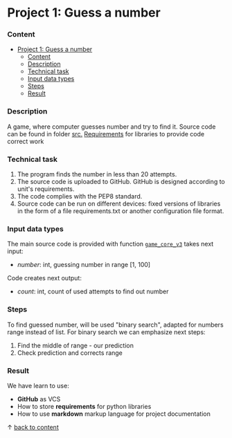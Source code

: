 # Project 1: Guess a number

### Content

- [Project 1: Guess a number](#project-1-guess-a-number)
    - [Content](#content)
    - [Description](#description)
    - [Technical task](#technical-task)
    - [Input data types](#input-data-types)
    - [Steps](#steps)
    - [Result](#result)

### Description
A game, where computer guesses number and try to find it.
Source code can be found in folder [src.](https://github.com/Kontrosha/sf_data_science/tree/main/guees_a_number/src)
[Requirements](https://github.com/Kontrosha/sf_data_science/blob/main/guees_a_number/requirements.txt) for libraries to provide code correct work 

### Technical task
1. The program finds the number in less than 20 attempts.
2. The source code is uploaded to GitHub.
GitHub is designed according to unit's requirements.
3. The code complies with the PEP8 standard.
4. Source code can be run on different devices: fixed versions of libraries in the form of a file requirements.txt or another configuration file format.

### Input data types
The main source code is provided with function [`game_core_v3`](src/baseline.ipynb#"id": "IvaUUPIe-2fN") takes next input:
- *number*: int, guessing number in range [1, 100]

Code creates next output:
- *count*: int, count of used attempts to find out number

### Steps
To find guessed number, will be used "binary search", adapted for numbers range instead of list.
For binary search we can emphasize next steps:
1. Find the middle of range - our prediction
2. Check prediction and corrects range
### Result
We have learn to use:
- **GitHub** as VCS
- How to store **requirements** for python libraries
- How to use **markdown** markup language for project documentation


↑ [back to content](#content)
